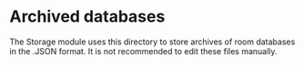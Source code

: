 # Archived databases

The Storage module uses this directory to store archives of room databases in the .JSON format. It is not recommended to edit these files manually.
